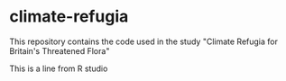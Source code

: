 # climate-refugia
This repository contains the code used in the study "Climate Refugia for Britain's Threatened Flora"

This is a line from R studio